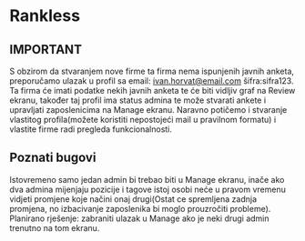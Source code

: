 # Rankless

## IMPORTANT
S obzirom da stvaranjem nove firme ta firma nema ispunjenih javnih anketa, preporučamo ulazak u profil sa email: ivan.horvat@email.com šifra:sifra123. 
Ta firma će imati podatke nekih javnih anketa te će biti vidljiv graf na Review ekranu, također taj profil ima status admina te može stvarati ankete i upravljati zaposlenicima na Manage ekranu.
Naravno potičemo i stvaranje vlastitog profila(možete koristiti nepostojeći mail u pravilnom formatu) i vlastite firme radi pregleda funkcionalnosti.

## Poznati bugovi
Istovremeno samo jedan admin bi trebao biti u Manage ekranu, inače ako dva admina mijenjaju pozicije i tagove istoj osobi neće u pravom vremenu vidjeti promjene koje načini onaj drugi(Ostat ce spremljena zadnja promjena, no izbacivanje zaposlenika bi moglo prouzročiti probleme).
Planirano rješenje: zabraniti ulazak u Manage ako je neki drugi admin trenutno na tom ekranu.
